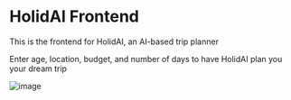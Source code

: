 # HolidAI Frontend
This is the frontend for HolidAI, an AI-based trip planner

Enter age, location, budget, and number of days to have HolidAI plan you your dream trip

![image](https://github.com/Generative-AI-2023/Gen-AI-Frontend/assets/72110751/f80934da-99a5-4686-8dcf-9c13c1f04ddc)
